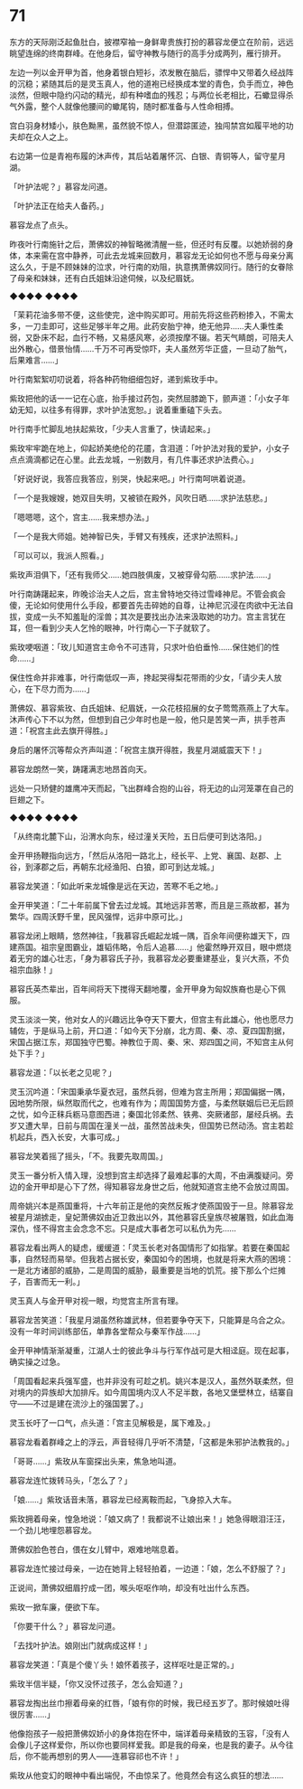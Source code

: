 # 71

东方的天际刚泛起鱼肚白，披襟窄袖一身鲜卑贵族打扮的慕容龙便立在阶前，远远眺望连绵的终南群峰。在他身后，留守神教与随行的高手分成两列，雁行排开。

左边一列以金开甲为首，他身着银白短衫，浓发散在脑后，骠悍中又带着久经战阵的沉稳；紧随其后的是灵玉真人，他的道袍已经换成本堂的青色，负手而立，神色淡然，但眼中隐约闪动的精光，却有种嗜血的残忍；与两位长老相比，石蠍显得杀气外露，整个人就像他腰间的蠍尾钩，随时都准备与人性命相搏。

宫白羽身材矮小，肤色黝黑，虽然貌不惊人，但潜踪匿迹，独闯禁宫如履平地的功夫却在众人之上。

右边第一位是青袍布履的沐声传，其后站着屠怀沉、白银、青铜等人，留守星月湖。

「叶护法呢？」慕容龙问道。

「叶护法正在给夫人备药。」

慕容龙点了点头。

昨夜叶行南施针之后，萧佛奴的神智略微清醒一些，但还时有反覆。以她娇弱的身体，本来需在宫中静养，可此去龙城来回数月，慕容龙无论如何也不愿与母亲分离这么久，于是不顾妹妹的泣求，叶行南的劝阻，执意携萧佛奴同行。随行的女眷除了母亲和妹妹，还有白氏姐妹沿途伺候，以及纪眉妩。

◆◆◆◆ ◆◆◆◆

「茉莉花油多带不便，这些使完，途中购买即可。用前先将这些药粉掺入，不需太多，一刀圭即可，这些足够半年之用。此药安胎宁神，绝无他异……夫人秉性柔弱，又卧床不起，血行不畅，又易感风寒，必须按摩不辍。若天气睛朗，可陪夫人出外散心，借景怡情……千万不可再受惊吓，夫人虽然芳华正盛，一旦动了胎气，后果难言……」

叶行南絮絮叨叨说着，将各种药物细细包好，递到紫玫手中。

紫玫把他的话一一记在心底，抬手接过药包，突然屈膝跪下，颤声道：「小女子年幼无知，以往多有得罪，求叶护法宽恕。」说着重重磕下头去。

叶行南手忙脚乱地扶起紫玫，「少夫人言重了，快请起来。」

紫玫牢牢跪在地上，仰起娇美绝伦的花靥，含泪道：「叶护法对我的爱护，小女子点点滴滴都记在心里。此去龙城，一别数月，有几件事还求护法费心。」

「好说好说，我答应我答应，别哭，快起来吧。」叶行南呵哄着说道。

「一个是我嫂嫂，她双目失明，又被锁在殿外，风吹日晒……求护法慈悲。」

「嗯嗯嗯，这个，宫主……我来想办法。」

「一个是我大师姐。她神智已失，手臂又有残疾，还求护法照料。」

「可以可以，我派人照看。」

紫玫声泪俱下，「还有我师父……她四肢俱废，又被穿骨勾筋……求护法……」

叶行南踌躇起来，昨晚诊治夫人之后，宫主曾特地交待过雪峰神尼。不管会疯会傻，无论如何使用什么手段，都要首先击碎她的自尊，让神尼沉浸在肉欲中无法自拔，变成一头不知羞耻的淫兽；其次是要找出办法来汲取她的功力。宫主言犹在耳，但一看到少夫人乞怜的眼神，叶行南心一下子就软了。

紫玫哽咽道：「玫儿知道宫主命令不可违背，只求叶伯伯垂怜……保住她们的性命……」

保住性命并非难事，叶行南低叹一声，搀起哭得梨花带雨的少女，「请少夫人放心，在下尽力而为……」

萧佛奴、慕容紫玫、白氏姐妹、纪眉妩，一众花枝招展的女子莺莺燕燕上了大车。沐声传心下不以为然，但想到自己少年时也是一般，他只是苦笑一声，拱手苍声道：「祝宫主此去旗开得胜。」

身后的屠怀沉等帮众齐声叫道：「祝宫主旗开得胜，我星月湖威震天下！」

慕容龙朗然一笑，踌躇满志地昂首向天。

远处一只矫健的雄鹰冲天而起，飞出群峰合抱的山谷，将无边的山河笼罩在自己的巨翅之下。

◆◆◆◆ ◆◆◆◆

「从终南北麓下山，沿渭水向东，经过潼关天险，五日后便可到达洛阳。」

金开甲扬鞭指向远方，「然后从洛阳一路北上，经长平、上党、襄国、赵郡、上谷，到涿郡之后，再朝东北经渔阳、白狼，即可到达龙城。」

慕容龙笑道：「如此听来龙城像是远在天边，苦寒不毛之地。」

金开甲笑道：「二十年前属下曾去过龙城。其地远非苦寒，而且是三燕故都，甚为繁华。四周沃野千里，民风强悍，远非中原可比。」

慕容龙闭上眼睛，悠然神往，「我慕容氏崛起龙城一隅，百余年间便称雄天下，四建燕国。祖宗皇图霸业，雄韬伟略，令后人追慕……」他霍然睁开双目，眼中燃烧着无穷的雄心壮志，「身为慕容氏子孙，我慕容龙必要重建基业，复兴大燕，不负祖宗血脉！」

慕容氏英杰辈出，百年间将天下搅得天翻地覆，金开甲身为匈奴族裔也是心下佩服。

灵玉淡淡一笑，他对女人的兴趣远比争夺天下要大，但宫主有此雄心，他也愿尽力辅佐，于是纵马上前，开口道：「如今天下分崩，北方周、秦、凉、夏四国割据，宋国占据江东，郑国独守巴蜀。神教位于周、秦、宋、郑四国之间，不知宫主从何处下手？」

慕容龙道：「以长老之见呢？」

灵玉沉吟道：「宋国秉承华夏衣冠，虽然兵弱，但难为宫主所用；郑国偏据一隅，因地势所限，纵然取而代之，也难有作为；周国国势方盛，与柔然联姻后已无后顾之忧，如今正秣兵粝马意图西进；秦国北邻柔然、铁弗、突厥诸部，屡经兵祸。去岁又遭大旱，日前与周国在潼关一战，虽然苦战未失，但国势已然动汤。宫主若趁机起兵，西入长安，大事可成。」

慕容龙笑着摇了摇头，「不。我要先取周国。」

灵玉一番分析入情入理，没想到宫主却选择了最难起事的大周，不由满腹疑问。旁边的金开甲却是心下了然，得知慕容龙身世之后，他就知道宫主绝不会放过周国。

周帝姚兴本是燕国重将，十六年前正是他的突然反叛才使燕国毁于一旦。除慕容龙被星月湖掳走，皇妃萧佛奴由近卫救出以外，其他慕容氏皇族尽被屠戮，如此血海深仇，怪不得宫主会念念不忘。只是成大事者怎可以私仇为先……

慕容龙看出两人的疑虑，缓缓道：「灵玉长老对各国情形了如指掌。若要在秦国起事，自然轻而易举。但我若占据长安，秦国如今的困境，也就是将来大燕的困境：一是北方诸部的威胁，二是周国的威胁，最重要是当地的饥荒。接下那么个烂摊子，百害而无一利。」

灵玉真人与金开甲对视一眼，均觉宫主所言有理。

慕容龙苦笑道：「我星月湖虽然称雄武林，但若要争夺天下，只能算是乌合之众。没有一年时间训练部伍，单靠各堂帮众与秦军作战……」

金开甲神情渐渐凝重，江湖人士的彼此争斗与行军作战可是大相迳庭。现在起事，确实操之过急。

「周国看起来兵强军盛，也并非没有可趁之机。姚兴本是汉人，虽然外联柔然，但对境内的异族却大加排斥。如今周国境内汉人不足半数，各地又堡壁林立，结寨自守——不过是建在流沙上的强国罢了。」

灵玉长吁了一口气，点头道：「宫主见解极是，属下难及。」

慕容龙看着群峰之上的浮云，声音轻得几乎听不清楚，「这都是朱邪护法教我的。」

「哥哥……」紫玫从车窗探出头来，焦急地叫道。

慕容龙连忙拨转马头，「怎么了？」

「娘……」紫玫话音未落，慕容龙已经离鞍而起，飞身掠入大车。

紫玫拥着母亲，惶急地说：「娘又病了！我都说不让娘出来！」她急得眼泪汪汪，一个劲儿地埋怨慕容龙。

萧佛奴脸色苍白，偎在女儿臂中，艰难地喘息着。

慕容龙连忙接过母亲，一边在她背上轻轻拍着，一边道：「娘，怎么不舒服了？」

正说间，萧佛奴细眉拧成一团，喉头呕呕作响，却没有吐出什么东西。

紫玫一掀车廉，便欲下车。

「你要干什么？」慕容龙问道。

「去找叶护法。娘刚出门就病成这样！」

慕容龙笑道：「真是个傻丫头！娘怀着孩子，这样呕吐是正常的。」

紫玫半信半疑，「你又没怀过孩子，怎么会知道？」

慕容龙掏出丝巾擦着母亲的红唇，「娘有你的时候，我已经五岁了。那时候娘吐得很厉害……」

他像抱孩子一般把萧佛奴娇小的身体抱在怀中，端详着母亲精致的玉容，「没有人会像儿子这样爱你，所以你也要同样爱我。即是我的母亲，也是我的妻子。从今往后，你不能再想别的男人——连慕容祁也不许！」

紫玫从他变幻的眼神中看出端倪，不由惊呆了。他竟然会有这么疯狂的想法……

